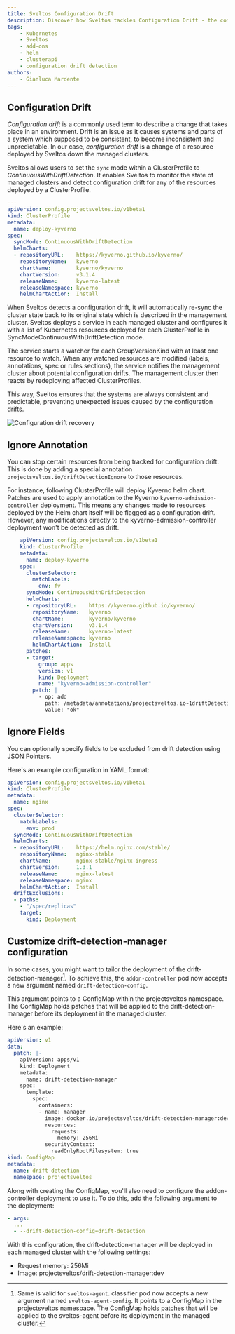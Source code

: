 ```yaml
---
title: Sveltos Configuration Drift
description: Discover how Sveltos tackles Configuration Drift - the common challenge of maintaining consistency in an evolving environment. Learn how Sveltos monitors and rectifies configuration drift in managed clusters, ensuring your systems remain consistent and predictable. Explore the proactive approach to prevent unexpected issues caused by configuration drift with Sveltos. Configuration drift recovery made simple.
tags:
    - Kubernetes
    - Sveltos
    - add-ons
    - helm
    - clusterapi
    - configuration drift detection
authors:
    - Gianluca Mardente
---
```


## Configuration Drift

_Configuration drift_ is a commonly used term to describe a change that takes place in an environment. Drift is an issue as it causes systems and parts of a system which supposed to be consistent, to become inconsistent and unpredictable. In our case, _configuration drift_ is a change of a resource deployed by Sveltos down the managed clusters.

Sveltos allows users to set the `sync` mode within a ClusterProfile to *ContinuousWithDriftDetection*. It enables Sveltos to monitor the state of managed clusters and detect configuration drift for any of the resources deployed by a ClusterProfile.

```yaml hl_lines="7"
---
apiVersion: config.projectsveltos.io/v1beta1
kind: ClusterProfile
metadata:
  name: deploy-kyverno
spec:
  syncMode: ContinuousWithDriftDetection
  helmCharts:
  - repositoryURL:    https://kyverno.github.io/kyverno/
    repositoryName:   kyverno
    chartName:        kyverno/kyverno
    chartVersion:     v3.1.4
    releaseName:      kyverno-latest
    releaseNamespace: kyverno
    helmChartAction:  Install
```

When Sveltos detects a configuration drift, it will automatically re-sync the cluster state back to its original state which is described in the management cluster. Sveltos deploys a service in each managed cluster and configures it with a list of Kubernetes resources deployed for each ClusterProfile in SyncModeContinuousWithDriftDetection mode.

The service starts a watcher for each GroupVersionKind with at least one resource to watch. When any watched resources are modified (labels, annotations, spec or rules sections), the service notifies the management cluster about potential configuration drifts. The management cluster then reacts by redeploying affected ClusterProfiles.

This way, Sveltos ensures that the systems are always consistent and predictable, preventing unexpected issues caused by the configuration drifts.

![Configuration drift recovery](../assets/reconcile_configuration_drift.gif)

## Ignore Annotation

You can stop certain resources from being tracked for configuration drift. This is done by adding a special annotation `projectsveltos.io/driftDetectionIgnore` to those resources.

For instance, following ClusterProfile will deploy Kyverno helm chart. Patches are used to apply annotation to the Kyverno `kyverno-admission-controller` deployment. 
This means any changes made to resources deployed by the Helm chart itself will be flagged as a configuration drift. However, any modifications directly to the kyverno-admission-controller deployment won't be detected as drift.

```yaml hl_lines="18-27"
    apiVersion: config.projectsveltos.io/v1beta1
    kind: ClusterProfile
    metadata:
      name: deploy-kyverno
    spec:
      clusterSelector:
        matchLabels:
          env: fv
      syncMode: ContinuousWithDriftDetection
      helmCharts:
      - repositoryURL:    https://kyverno.github.io/kyverno/
        repositoryName:   kyverno
        chartName:        kyverno/kyverno
        chartVersion:     v3.1.4
        releaseName:      kyverno-latest
        releaseNamespace: kyverno
        helmChartAction:  Install
      patches:
      - target:
          group: apps
          version: v1
          kind: Deployment
          name: "kyverno-admission-controller"
        patch: |
          - op: add
            path: /metadata/annotations/projectsveltos.io~1driftDetectionIgnore
            value: "ok"
```

## Ignore Fields

You can optionally specify fields to be excluded from drift detection using JSON Pointers.

Here's an example configuration in YAML format:

```yaml hl_lines="18-22"
apiVersion: config.projectsveltos.io/v1beta1
kind: ClusterProfile
metadata:
  name: nginx
spec:
  clusterSelector:
    matchLabels:
      env: prod
  syncMode: ContinuousWithDriftDetection
  helmCharts:
  - repositoryURL:    https://helm.nginx.com/stable/
    repositoryName:   nginx-stable
    chartName:        nginx-stable/nginx-ingress
    chartVersion:     1.3.1
    releaseName:      nginx-latest
    releaseNamespace: nginx
    helmChartAction:  Install
  driftExclusions:
  - paths:
    - "/spec/replicas"
    target:
      kind: Deployment
```

## Customize drift-detection-manager configuration

In some cases, you might want to tailor the deployment of the drift-detection-manager[^1]. To achieve this, the `addon-controller` pod now accepts a new argument named `drift-detection-config`.

This argument points to a ConfigMap within the projectsveltos namespace. The ConfigMap holds patches that will be applied to the drift-detection-manager before its deployment in the managed cluster.

Here's an example:

```yaml
apiVersion: v1
data:
  patch: |-
    apiVersion: apps/v1
    kind: Deployment
    metadata:
      name: drift-detection-manager
    spec:
      template:
        spec:
          containers:
          - name: manager
            image: docker.io/projectsveltos/drift-detection-manager:dev
            resources:
              requests:
                memory: 256Mi
            securityContext:
              readOnlyRootFilesystem: true
kind: ConfigMap
metadata:
  name: drift-detection
  namespace: projectsveltos
```

Along with creating the ConfigMap, you'll also need to configure the addon-controller deployment to use it. To do this, add the following argument to the deployment:

```yaml
- args:
  ...
  - --drift-detection-config=drift-detection
```

With this configuration, the drift-detection-manager will be deployed in each managed cluster with the following settings:

- Request memory: 256Mi
- Image: projectsveltos/drift-detection-manager:dev

[^1]: Same is valid for `sveltos-agent`. classifier pod now accepts a new argument named `sveltos-agent-config`. It points to a ConfigMap in the projectsveltos namespace. The ConfigMap holds patches that will be applied to the sveltos-agent before its deployment in the managed cluster.